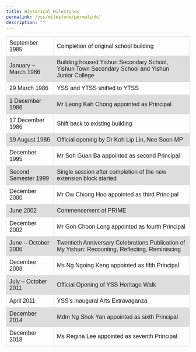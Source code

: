 ```yaml
---
title: Historical Milestones
permalink: /yss/milestone/permalink/
description: ""
---
```

<style>
table {
  font-family: arial, sans-serif;
  border-collapse: collapse;
  width: 100%;
}

td, th {
  border: 1px solid #dddddd;
  text-align: left;
  padding: 8px;
}

tr:nth-child(even) {
  background-color: #dddddd;
}
</style>
<table class="tg">
<tbody>
	<tr>
    <td class="tg-7xv2">September 1985</td>
    <td class="tg-7xv2">Completion of original school building</td>
  </tr>
  <tr>
    <td class="tg-jbyc">January – March 1986</td>
    <td class="tg-jbyc">Building housed Yishun Secondary School, Yishun Town Secondary School and Yishun Junior College</td>
  </tr>
  <tr>
    <td class="tg-7xv2">29 March 1986</td>
    <td class="tg-7xv2">YSS and YTSS shifted to YTSS</td>
  </tr>
  <tr>
    <td class="tg-jbyc">1 December 1986</td>
    <td class="tg-jbyc">Mr Leong Kah Chong appointed as Principal</td>
  </tr>
  <tr>
    <td class="tg-7xv2">17 December 1986</td>
    <td class="tg-7xv2">Shift back to existing building</td>
  </tr>
  <tr>
    <td class="tg-jbyc">19 August 1986</td>
    <td class="tg-jbyc">Official opening by Dr Koh Lip Lin, Nee Soon MP</td>
  </tr>
  <tr>
    <td class="tg-7xv2">December 1995</td>
    <td class="tg-7xv2">Mr Soh Guan Ba appointed as second Principal</td>
  </tr>
  <tr>
    <td class="tg-jbyc">Second Semester 1999</td>
    <td class="tg-jbyc">Single session after completion of the new extension block started</td>
  </tr>
  <tr>
    <td class="tg-7xv2">December 2000</td>
    <td class="tg-7xv2">Mr Ow Chiong Hoo appointed as third Principal</td>
  </tr>
  <tr>
    <td class="tg-jbyc">June 2002</td>
    <td class="tg-jbyc">Commencement of PRIME</td>
  </tr>
  <tr>
    <td class="tg-7xv2">December 2002</td>
    <td class="tg-7xv2">Mr Goh Choon Leng appointed as fourth Principal</td>
  </tr>
  <tr>
    <td class="tg-jbyc">June – October 2006</td>
    <td class="tg-jbyc">Twentieth Anniversary Celebrations Publication of My Yishun: Recounting, Reflecting, Reminiscing<br></td>
  </tr>
  <tr>
    <td class="tg-7xv2">December 2008</td>
    <td class="tg-7xv2">Ms Ng Ngoing Keng appointed as fifth Principal</td>
  </tr>
  <tr>
    <td class="tg-jbyc">July – October 2011</td>
    <td class="tg-jbyc">Official Opening of YSS Heritage Walk</td>
  </tr>
  <tr>
    <td class="tg-7xv2">April 2011</td>
    <td class="tg-7xv2">YSS’s inaugural Arts Extravaganza</td>
  </tr>
  <tr>
    <td class="tg-jbyc">December 2014</td>
    <td class="tg-jbyc">Mdm Ng Shok Yan appointed as sixth Principal</td>
  </tr>
  <tr>
    <td class="tg-7xv2">December 2018</td>
    <td class="tg-7xv2">Ms Regina Lee appointed as seventh Principal</td>
  </tr>
</tbody>
</table>